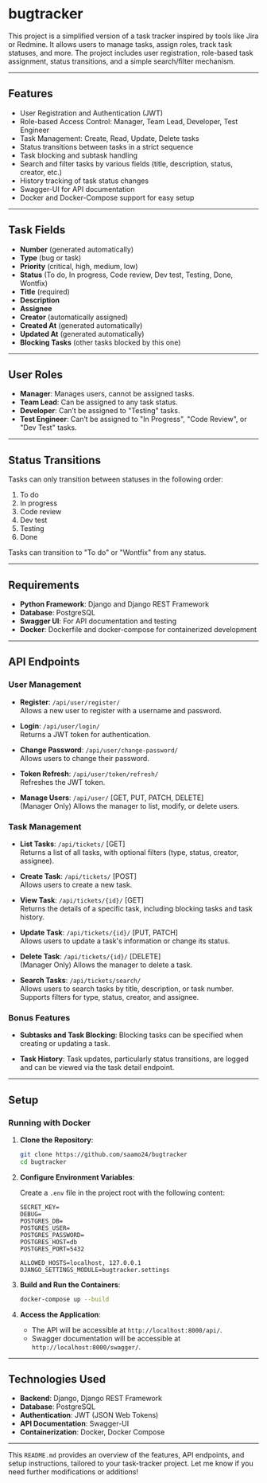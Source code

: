 # bugtracker

This project is a simplified version of a task tracker inspired by tools like Jira or Redmine. It allows users to manage tasks, assign roles, track task statuses, and more. The project includes user registration, role-based task assignment, status transitions, and a simple search/filter mechanism.

---

## Features

- User Registration and Authentication (JWT)
- Role-based Access Control: Manager, Team Lead, Developer, Test Engineer
- Task Management: Create, Read, Update, Delete tasks
- Status transitions between tasks in a strict sequence
- Task blocking and subtask handling
- Search and filter tasks by various fields (title, description, status, creator, etc.)
- History tracking of task status changes
- Swagger-UI for API documentation
- Docker and Docker-Compose support for easy setup

---

## Task Fields

- **Number** (generated automatically)
- **Type** (bug or task)
- **Priority** (critical, high, medium, low)
- **Status** (To do, In progress, Code review, Dev test, Testing, Done, Wontfix)
- **Title** (required)
- **Description**
- **Assignee**
- **Creator** (automatically assigned)
- **Created At** (generated automatically)
- **Updated At** (generated automatically)
- **Blocking Tasks** (other tasks blocked by this one)

---

## User Roles

- **Manager**: Manages users, cannot be assigned tasks.
- **Team Lead**: Can be assigned to any task status.
- **Developer**: Can’t be assigned to "Testing" tasks.
- **Test Engineer**: Can’t be assigned to "In Progress", "Code Review", or "Dev Test" tasks.

---

## Status Transitions

Tasks can only transition between statuses in the following order:

1. To do
2. In progress
3. Code review
4. Dev test
5. Testing
6. Done

Tasks can transition to "To do" or "Wontfix" from any status.

---

## Requirements

- **Python Framework**: Django and Django REST Framework
- **Database**: PostgreSQL
- **Swagger UI**: For API documentation and testing
- **Docker**: Dockerfile and docker-compose for containerized development

---

## API Endpoints

### User Management

- **Register**: `/api/user/register/`  
  Allows a new user to register with a username and password.

- **Login**: `/api/user/login/`  
  Returns a JWT token for authentication.

- **Change Password**: `/api/user/change-password/`  
  Allows users to change their password.

- **Token Refresh**: `/api/user/token/refresh/`  
  Refreshes the JWT token.

- **Manage Users**: `/api/user/` [GET, PUT, PATCH, DELETE]  
  (Manager Only) Allows the manager to list, modify, or delete users.

### Task Management

- **List Tasks**: `/api/tickets/` [GET]  
  Returns a list of all tasks, with optional filters (type, status, creator, assignee).

- **Create Task**: `/api/tickets/` [POST]  
  Allows users to create a new task.

- **View Task**: `/api/tickets/{id}/` [GET]  
  Returns the details of a specific task, including blocking tasks and task history.

- **Update Task**: `/api/tickets/{id}/` [PUT, PATCH]  
  Allows users to update a task's information or change its status.

- **Delete Task**: `/api/tickets/{id}/` [DELETE]  
  (Manager Only) Allows the manager to delete a task.

- **Search Tasks**: `/api/tickets/search/`  
  Allows users to search tasks by title, description, or task number. Supports filters for type, status, creator, and assignee.

### Bonus Features

- **Subtasks and Task Blocking**: Blocking tasks can be specified when creating or updating a task.

- **Task History**: Task updates, particularly status transitions, are logged and can be viewed via the task detail endpoint.

---

## Setup

### Running with Docker

1. **Clone the Repository**:

   ```bash
   git clone https://github.com/saamo24/bugtracker
   cd bugtracker
   ```

2. **Configure Environment Variables**:

   Create a `.env` file in the project root with the following content:

   ```
   SECRET_KEY=
   DEBUG=
   POSTGRES_DB=
   POSTGRES_USER=
   POSTGRES_PASSWORD=
   POSTGRES_HOST=db
   POSTGRES_PORT=5432

   ALLOWED_HOSTS=localhost, 127.0.0.1
   DJANGO_SETTINGS_MODULE=bugtracker.settings
   ```

3. **Build and Run the Containers**:

   ```bash
   docker-compose up --build
   ```

6. **Access the Application**:

   - The API will be accessible at `http://localhost:8000/api/`.
   - Swagger documentation will be accessible at `http://localhost:8000/swagger/`.

---

## Technologies Used

- **Backend**: Django, Django REST Framework
- **Database**: PostgreSQL
- **Authentication**: JWT (JSON Web Tokens)
- **API Documentation**: Swagger-UI
- **Containerization**: Docker, Docker Compose

---

This `README.md` provides an overview of the features, API endpoints, and setup instructions, tailored to your task-tracker project. Let me know if you need further modifications or additions!
